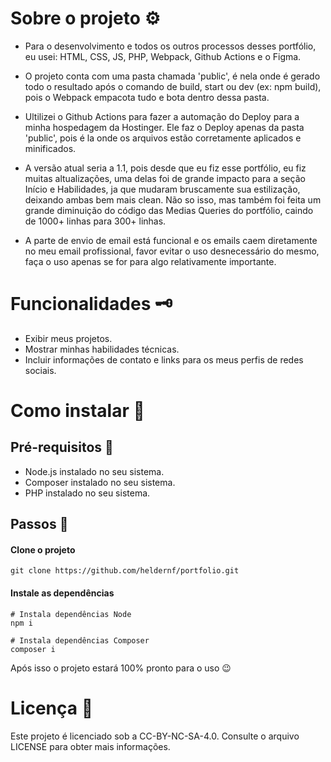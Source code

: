 # Sobre o projeto ⚙️
- Para o desenvolvimento e todos os outros processos desses portfólio, eu usei: HTML, CSS, JS, PHP, Webpack, Github Actions e o Figma.

- O projeto conta com uma pasta chamada 'public', é nela onde é gerado todo o resultado após o comando de build, start ou dev (ex: npm build), pois o Webpack empacota tudo e bota dentro dessa pasta.

- Ultilizei o Github Actions para fazer a automação do Deploy para a minha hospedagem da Hostinger. Ele faz o Deploy apenas da pasta 'public', pois é la onde os arquivos estão corretamente aplicados e minificados.

- A versão atual seria a 1.1, pois desde que eu fiz esse portfólio, eu fiz muitas altualizações, uma delas foi de grande impacto para a seção Início e Habilidades, ja que mudaram bruscamente sua estilização, deixando ambas bem mais clean. Não so isso,
mas também foi feita um grande diminuição do código das Medias Queries do portfólio, caindo de 1000+ linhas para 300+ linhas.

- A parte de envio de email está funcional e os emails caem diretamente no meu email profissional, favor evitar o uso desnecessário do mesmo, faça o uso apenas se for para algo relativamente importante.

# Funcionalidades 🗝️
- Exibir meus projetos.
- Mostrar minhas habilidades técnicas.
- Incluir informações de contato e links para os meus perfis de redes sociais.

# Como instalar 🤔

## Pré-requisitos 📖

- Node.js instalado no seu sistema.
- Composer instalado no seu sistema.
- PHP instalado no seu sistema.

## Passos 🐾

#### Clone o projeto
```
git clone https://github.com/heldernf/portfolio.git
```

#### Instale as dependências
```
# Instala dependências Node
npm i

# Instala dependências Composer
composer i
```

Após isso o projeto estará 100% pronto para o uso 😉

# Licença 📜
Este projeto é licenciado sob a CC-BY-NC-SA-4.0. Consulte o arquivo LICENSE para obter mais informações.
